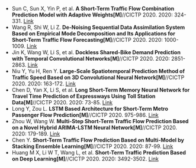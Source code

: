 * Sun C, Sun X, Yin P, et al. <b>A Short-Term Traffic Flow Combination Prediction Model with Adaptive Weights[M]</b>//CICTP 2020. 2020: 324-331. [Link](https://ascelibrary.org/doi/abs/10.1061/9780784482933.028)
* Wang R, Shi W, Li Z. <b>De-Noising Sequential Data Assimilation System Based on Empirical Mode Decomposition and Its Applications for Short-Term Traffic Flow Forecasting[M]</b>//CICTP 2020. 2020: 1000-1009. [Link](https://ascelibrary.org/doi/abs/10.1061/9780784483053.084)
* Jin K, Wang W, Li S, et al. <b>Dockless Shared-Bike Demand Prediction with Temporal Convolutional Networks[M]</b>//CICTP 2020. 2020: 2851-2863. [Link](https://ascelibrary.org/doi/abs/10.1061/9780784483053.240)
* Niu Y, Yu H, Ren Y. <b>Large-Scale Spatiotemporal Prediction Method of Traffic Speed Based on 3D Convolutional Neural Network[M]</b>//CICTP 2020. 2020: 163-172. [Link](https://ascelibrary.org/doi/abs/10.1061/9780784483053.014)
* Chen D, Yan X, Li S, et al. <b>Long Short-Term Memory Neural Network for Travel Time Prediction of Expressways Using Toll Station Data[M]</b>//CICTP 2020. 2020: 73-85. [Link](https://ascelibrary.org/doi/abs/10.1061/9780784482933.007)
* Long Y, Zou L. <b>LSTM Based Architecture for Short-Term Metro Passenger Flow Prediction[M]</b>//CICTP 2020. 975-986. [Link](https://ascelibrary.org/doi/abs/10.1061/9780784483053.082)
* Zhou W, Wang W. <b>Multi-Step Short-Term Traffic Flow Prediction Based on a Novel Hybrid ARIMA-LSTM Neural Network[M]</b>//CICTP 2020. 2020: 179-189. [Link](https://ascelibrary.org/doi/abs/10.1061/9780784482933.016)
* Chen Y. <b>Short-Term Traffic Flow Prediction Based on Multi-Model by Stacking Ensemble Learning[M]</b>//CICTP 2020. 2020: 87-99. [Link](https://ascelibrary.org/doi/abs/10.1061/9780784483053.008)
* Huang M X, Li W T, Wang L, et al. <b>Short-Term Traffic Prediction Based on Deep Learning[M]</b>//CICTP 2020. 2020: 3492-3502. [Link](https://ascelibrary.org/doi/abs/10.1061/9780784483053.293)